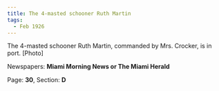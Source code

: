 ```yaml
---  
title: The 4-masted schooner Ruth Martin  
tags:  
  - Feb 1926  
---  
```

  
The 4-masted schooner Ruth Martin, commanded by Mrs. Crocker, is in port. [Photo]  
  
Newspapers: **Miami Morning News or The Miami Herald**  
  
Page: **30**, Section: **D** 
